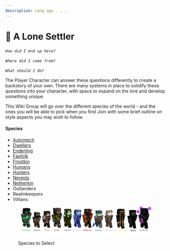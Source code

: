 ```yaml
---
description: Long ago . . .
---
```


# 🏰 A Lone Settler

_`How did I end up here?`_

_`Where did I come from?`_

_`What should I do?`_

The Player Character can answer these questions differently to create a backstory of your own. There are many systems in place to solidify these questions into your character, with space to expand on the lore and develop something unique.

This Wiki Group will go over the different species of the world - and the ones you will be able to pick when you first Join with some brief outline on style aspects you may wish to follow.

#### Species

* [Automech](automechs.md)
* [Dwellers](dwellers.md)
* [Enderling](enderling.md)
* [Faefolk](faefolk.md)
* [Frostkin](frostkin.md)
* [Humans](humans.md)
* [Hunters](hunter/)
* [Nereids](nereids.md)
* [Netherkin](netherkin.md)
* Outlanders
* Realmkeepers
* Villians

<figure><img src="../../.gitbook/assets/ChronicleSpecies_1.png" alt=""><figcaption><p>Species to Select</p></figcaption></figure>

